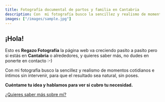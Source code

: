 ```yaml
---
title: Fotografía documental de partos y familia en Cantabria
description: Con  mi fotografía busco la sencillez y realismo de momentos cotidianos e íntimos sin intervenir, para que el resultado sea natural, sin poses. Cuéntame tu idea y hablamos para ver si cubro tu necesidad.
images: ["/images/sample.jpg"]
---
```


## ¡Hola!

Esto es **Regazo Fotografía**  la página web va creciendo pasito a pasito pero si estás en **Cantabria** o alrededores, y quieres saber más, no dudes en ponerte en contacto :-)

Con mi fotografía busco la sencillez y realismo de momentos cotidianos e íntimos sin intervenir, para que el resultado sea natural, sin poses. 

**Cuéntame tu idea y hablamos para ver si cubro tu necesidad.**

[¿Quieres saber más sobre mí?](/sobre-mi "Sobre mí")